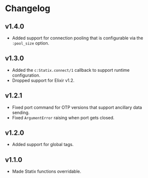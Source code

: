 # Changelog

## v1.4.0

* Added support for connection pooling that is configurable via the `:pool_size` option.

## v1.3.0

* Added the `c:Statix.connect/1` callback to support runtime configuration.
* Dropped support for Elixir v1.2.

## v1.2.1

* Fixed port command for OTP versions that support ancillary data sending.
* Fixed `ArgumentError` raising when port gets closed.

## v1.2.0

* Added support for global tags.

## v1.1.0

* Made Statix functions overridable.
